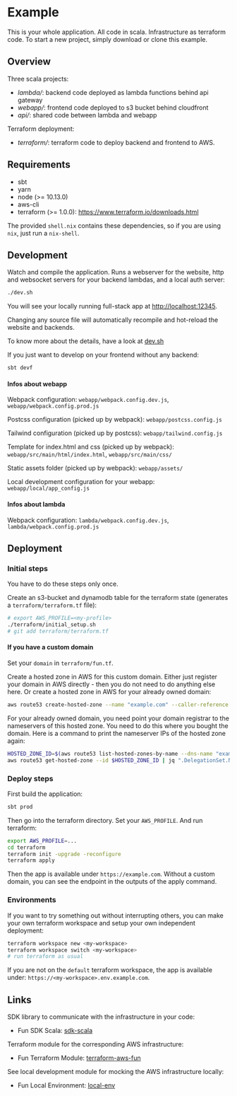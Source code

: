 # Example

This is your whole application. All code in scala. Infrastructure as terraform code. To start a new project, simply download or clone this example.

## Overview

Three scala projects:
- *lambda/*: backend code deployed as lambda functions behind api gateway
- *webapp/*: frontend code deployed to s3 bucket behind cloudfront
- *api/*: shared code between lambda and webapp

Terraform deployment:
- *terraform/*: terraform code to deploy backend and frontend to AWS.

## Requirements

- sbt
- yarn
- node (>= 10.13.0)
- aws-cli
- terraform (>= 1.0.0): https://www.terraform.io/downloads.html

The provided `shell.nix` contains these dependencies, so if you are using `nix`, just run a `nix-shell`.

## Development

Watch and compile the application. Runs a webserver for the website, http and websocket servers for your backend lambdas, and a local auth server:
```sh
./dev.sh
```

You will see your locally running full-stack app at <http://localhost:12345>.

Changing any source file will automatically recompile and hot-reload the website and backends.

To know more about the details, have a look at [dev.sh](dev.sh)

If you just want to develop on your frontend without any backend:
```sh
sbt devf
```

#### Infos about webapp

Webpack configuration: `webapp/webpack.config.dev.js`, `webapp/webpack.config.prod.js`

Postcss configuration (picked up by webpack): `webapp/postcss.config.js`

Tailwind configuration (picked up by postcss): `webapp/tailwind.config.js`

Template for index.html and css (picked up by webpack): `webapp/src/main/html/index.html`, `webapp/src/main/css/`

Static assets folder (picked up by webpack): `webapp/assets/`

Local development configuration for your webapp: `webapp/local/app_config.js`

#### Infos about lambda

Webpack configuration: `lambda/webpack.config.dev.js`, `lambda/webpack.config.prod.js`

## Deployment

### Initial steps

You have to do these steps only once.

Create an s3-bucket and dynamodb table for the terraform state (generates a `terraform/terraform.tf` file):

```sh
# export AWS_PROFILE=<my-profile>
./terraform/initial_setup.sh
# git add terraform/terraform.tf
```

#### If you have a custom domain

Set your `domain` in `terraform/fun.tf`.

Create a hosted zone in AWS for this custom domain.
Either just register your domain in AWS directly - then you do not need to do anything else here.
Or create a hosted zone in AWS for your already owned domain:

```sh
aws route53 create-hosted-zone --name "example.com" --caller-reference $(date +%s)
```

For your already owned domain, you need point your domain registrar to the nameservers of this hosted zone. You need to do this where you bought the domain. Here is a command to print the nameserver IPs of the hosted zone again:

```sh
HOSTED_ZONE_ID=$(aws route53 list-hosted-zones-by-name --dns-name "example.com" | jq -r ".HostedZones[0].Id")
aws route53 get-hosted-zone --id $HOSTED_ZONE_ID | jq ".DelegationSet.NameServers"
```

### Deploy steps

First build the application:

```sh
sbt prod
```

Then go into the terraform directory. Set your `AWS_PROFILE`. And run terraform:

```sh
export AWS_PROFILE=...
cd terraform
terraform init -upgrade -reconfigure
terraform apply
```

Then the app is available under `https://example.com`.
Without a custom domain, you can see the endpoint in the outputs of the apply command.

### Environments

If you want to try something out without interrupting others, you can make your own terraform workspace and setup your own independent deployment:

```sh
terraform workspace new <my-workspace>
terraform workspace switch <my-workspace>
# run terraform as usual
```

If you are not on the `default` terraform workspace, the app is available under: `https://<my-workspace>.env.example.com`.

## Links

SDK library to communicate with the infrastructure in your code:
- Fun SDK Scala: [sdk-scala](https://github.com/fun-stack/sdk-scala)

Terraform module for the corresponding AWS infrastructure:
- Fun Terraform Module: [terraform-aws-fun](https://github.com/fun-stack/terraform-aws-fun)

See local development module for mocking the AWS infrastructure locally:
- Fun Local Environment: [local-env](https://github.com/fun-stack/local-env)


